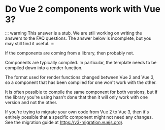 # Do Vue 2 components work with Vue 3?

::: warning This answer is a stub.
We are still working on writing the answers to the FAQ questions. The answer below is incomplete, but you may still find it useful.
:::

If the components are coming from a library, then probably not.

Components are typically compiled. In particular, the template needs to be compiled down into a render function.

The format used for render functions changed between Vue 2 and Vue 3, so a component that has been compiled for one won't work with the other.

It is often possible to compile the same component for both versions, but if the library you're using hasn't done that then it will only work with one version and not the other.

If you're trying to migrate your own code from Vue 2 to Vue 3, then it's entirely possible that a specific component might not need any changes. See the migration guide at <https://v3-migration.vuejs.org/>.

